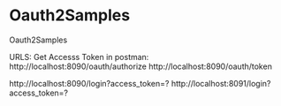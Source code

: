 # Oauth2Samples
Oauth2Samples

URLS:
Get Accesss Token in postman: 
http://localhost:8090/oauth/authorize
http://localhost:8090/oauth/token

http://localhost:8090/login?access_token=?
http://localhost:8091/login?access_token=?
